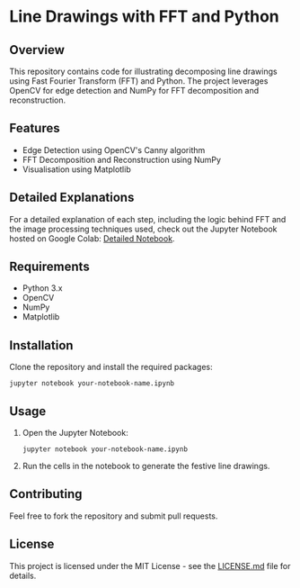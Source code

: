 # Line Drawings with FFT and Python

## Overview

This repository contains code for illustrating decomposing line drawings using Fast Fourier Transform (FFT) and Python. The project leverages OpenCV for edge detection and NumPy for FFT decomposition and reconstruction.

## Features

- Edge Detection using OpenCV's Canny algorithm
- FFT Decomposition and Reconstruction using NumPy
- Visualisation using Matplotlib

## Detailed Explanations

For a detailed explanation of each step, including the logic behind FFT and the image processing techniques used, check out the Jupyter Notebook hosted on Google Colab: [Detailed Notebook](https://colab.research.google.com/drive/1J0PDOwg7EVWOZkXc7qUab7fnZijvnO7i?usp=sharing).

## Requirements

- Python 3.x
- OpenCV
- NumPy
- Matplotlib

## Installation

Clone the repository and install the required packages:

```
jupyter notebook your-notebook-name.ipynb
```
    
## Usage

1. Open the Jupyter Notebook:    
        
    ```
    jupyter notebook your-notebook-name.ipynb
    ```
    

2. Run the cells in the notebook to generate the festive line drawings.

## Contributing

Feel free to fork the repository and submit pull requests.

## License

This project is licensed under the MIT License - see the [LICENSE.md](LICENSE.md) file for details.